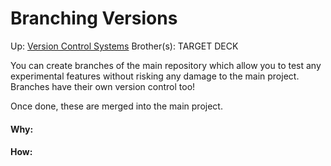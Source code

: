 # Branching Versions

Up: [Version Control Systems](version_control_systems)
Brother(s):
TARGET DECK

You can create branches of the main repository which allow you to test any experimental features without risking any damage to the main project. Branches have their own version control too! 

Once done, these are merged into the main project.





































#### Why:
#### How:









